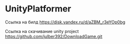 # UnityPlatformer
Ссылка на билд https://disk.yandex.ru/d/aZBM_r3eYOp0bg

Ссылка на скачивание unity project https://github.com/julber392/DownloadGame.git

